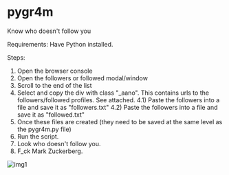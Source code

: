 # pygr4m
Know who doesn't follow you

Requirements: Have Python installed.

Steps:

1) Open the browser console
2) Open the followers or followed modal/window
3) Scroll to the end of the list
4) Select and copy the div with class "_aano". This contains urls to the followers/followed profiles. See attached.
     4.1) Paste the followers into a file and save it as "followers.txt"
     4.2) Paste the followers into a file and save it as "followed.txt"
5) Once these files are created (they need to be saved at the same level as the pygr4m.py file)
6) Run the script.
7) Look who doesn't follow you.
8) F_ck Mark Zuckerberg.

![img1](https://github.com/p4k3n/pygr4m/assets/42408915/7526a521-e22a-4e19-8acb-226e9f9e40ba)
